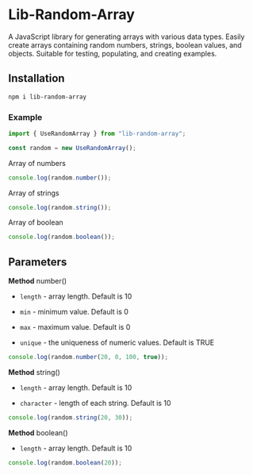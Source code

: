 # Lib-Random-Array

A JavaScript library for generating arrays with various data types. Easily create arrays containing random numbers, strings, boolean values, and objects. Suitable for testing, populating, and creating examples.

## Installation

```bash
npm i lib-random-array
```

### Example

```js
import { UseRandomArray } from "lib-random-array";

const random = new UseRandomArray();
```

Array of numbers

```js
console.log(random.number());
```

Array of strings

```js
console.log(random.string());
```

Array of boolean

```js
console.log(random.boolean());
```

## Parameters

**Method** number()

- `length` - array length. Default is 10

- `min` - minimum value. Default is 0

- `max` - maximum value. Default is 0

- `unique` - the uniqueness of numeric values. Default is TRUE

```js
console.log(random.number(20, 0, 100, true));
```

**Method** string()

- `length` - array length. Default is 10

- `character` - length of each string. Default is 10

```js
console.log(random.string(20, 30));
```

**Method** boolean()

- `length` - array length. Default is 10

```js
console.log(random.boolean(20));
```
